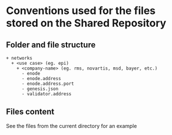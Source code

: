 # Conventions used for the files stored on the Shared Repository

## Folder and file structure
```shell
+ networks
  + <use case> (eg. epi)
    + <company-name> (eg. rms, novartis, msd, bayer, etc.)
      - enode
      - enode.address
      - enode.address.port
      - genesis.json
      - validator.address
```
## Files content
See the files from the current directory for an example 
